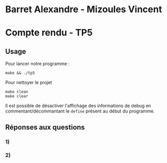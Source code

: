 # Barret Alexandre - Mizoules Vincent
# Compte rendu - TP5

## Usage

Pour lancer notre programme :

	make && ./tp5

Pour nettoyer le projet

	make clean
	make clear

Il est possible de désactiver l'affichage des informations de debug en commentant/décommantant le `define` présent au début du programme.

## Réponses aux questions

### 1)




### 2)



